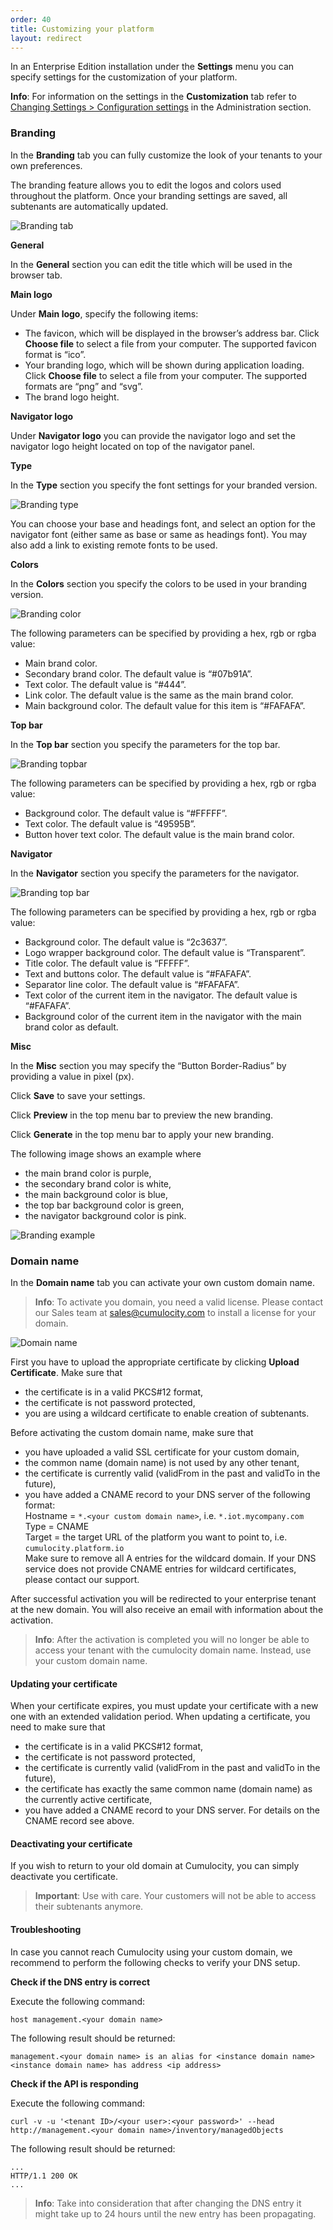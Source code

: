 ```yaml
---
order: 40
title: Customizing your platform
layout: redirect
---
```


In an Enterprise Edition installation under the **Settings** menu you can specify settings for the customization of your platform.

**Info**: For information on the settings in the **Customization** tab refer to [Changing Settings > Configuration settings](/guides/users-guide/administration/#config-platform) in the Administration section.

### <a name="branding"></a>Branding

In the **Branding** tab you can fully customize the look of your tenants to your own preferences. 

The branding feature allows you to edit the logos and colors used throughout the platform. Once your branding settings are saved, all subtenants are automatically updated. 

<img src="/guides/images/users-guide/Administration/Admin_Branding.png" alt="Branding tab" style="max-width: 100%">

**General**

In the **General** section you can edit the title which will be used in the browser tab. 

**Main logo**

Under **Main logo**, specify the following items:

* The favicon, which will be displayed in the browser’s address bar. Click **Choose file** to select a file from your computer. The supported favicon format is “ico”.
* Your branding logo, which will be shown during application loading. Click **Choose file** to select a file from your computer. The supported formats are “png” and “svg”.
* The brand logo height.

**Navigator logo**

Under **Navigator logo** you can provide the navigator logo and set the navigator logo height located on top of the navigator panel.

**Type**

In the **Type** section you specify the font settings for your branded version. 

<img src="/guides/images/users-guide/Administration/Admin_BrandingType.png" alt="Branding type" style="max-width: 100%">

You can choose your base and headings font, and select an option for the navigator font (either same as base or same as headings font). You may also add a link to existing remote fonts to be used.

**Colors**

In the **Colors** section you specify the colors to be used in your branding version.

<img src="/guides/images/users-guide/Administration/Admin_BrandingColor.png" alt="Branding color" style="max-width: 100%">

The following parameters can be specified by providing a hex, rgb or rgba value:

* Main brand color.
* Secondary brand color. The default value is “#07b91A”.
* Text color. The default value is “#444”.
* Link color. The default value is the same as the main brand color.
* Main background color. The default value for this item is “#FAFAFA”.

**Top bar**

In the **Top bar** section you specify the parameters for the top bar.

<img src="/guides/images/users-guide/Administration/Admin_BrandingTopbar.png" alt="Branding topbar" style="max-width: 100%">

The following parameters can be specified by providing a hex, rgb or rgba value:

* Background color. The default value is “#FFFFF”.
* Text color. The default value is “49595B”.
* Button hover text color. The default value is the main brand color.

**Navigator**

In the **Navigator** section you specify the parameters for the navigator.

<img src="/guides/images/users-guide/Administration/Admin_BrandingTopbar.png" alt="Branding top bar" style="max-width: 100%">

The following parameters can be specified by providing a hex, rgb or rgba value:

* Background color. The default value is “2c3637”.
* Logo wrapper background color. The default value is “Transparent”.
* Title color. The default value is “FFFFF”.
* Text and buttons color. The default value is “#FAFAFA”.
* Separator line color. The default value is “#FAFAFA”.
* Text color of the current item in the navigator. The default value is “#FAFAFA”.
* Background color of the current item in the navigator with the main brand color as default.

**Misc**

In the **Misc** section you may specify the “Button Border-Radius” by providing a value in pixel (px).

Click **Save** to save your settings.

Click **Preview** in the top menu bar to preview the new branding.

Click **Generate** in the top menu bar to apply your new branding.

The following image shows an example where

* the main brand color is purple,
* the secondary brand color is white,
* the main background color is blue,
* the top bar background color is green,
* the navigator background color is pink. 

<img src="/guides/images/users-guide/Administration/Admin_BrandingColored.png" alt="Branding example" style="max-width: 100%">

### <a name="domain-name"></a>Domain name

In the **Domain name** tab you can activate your own custom domain name. 

>**Info**: To activate you domain, you need a valid license. Please contact our Sales team at sales@cumulocity.com to install a license for your domain.  

<img src="/guides/images/users-guide/Administration/Admin_DomainName.png" alt="Domain name" style="max-width: 100%">

First you have to upload the appropriate certificate by clicking **Upload Certificate**. Make sure that

* the certificate is in a valid PKCS#12 format,
* the certificate is not password protected,
* you are using a wildcard certificate to enable creation of subtenants.

Before activating the custom domain name, make sure that

* you have uploaded a valid SSL certificate for your custom domain,
* the common name (domain name) is not used by any other tenant,
* the certificate is currently valid (validFrom in the past and validTo in the future),
* you have added a CNAME record to your DNS server of the following format:<br>
 Hostname = `*.<your custom domain name>`, i.e. `*.iot.mycompany.com` <br>
 Type = CNAME <br>
 Target = the target URL of the platform you want to point to, i.e. `cumulocity.platform.io`<br>
Make sure to remove all A entries for the wildcard domain. If your DNS service does not provide CNAME entries for wildcard certificates, please contact our support.

After successful activation you will be redirected to your enterprise tenant at the new domain. You will also receive an email with information about the activation.

>**Info**: After the activation is completed you will no longer be able to access your tenant with the cumulocity domain name. Instead, use your custom domain name.


#### Updating your certificate

When your certificate expires, you must update your certificate with a new one with an extended validation period. When updating a certificate, you need to make sure that

* the certificate is in a valid PKCS#12 format,
* the certificate is not password protected,
* the certificate is currently valid (validFrom in the past and validTo in the future),
* the certificate has exactly the same common name (domain name) as the currently active certificate,
* you have added a CNAME record to your DNS server. For details on the CNAME record see above.


#### Deactivating your certificate

If you wish to return to your old domain at Cumulocity, you can simply deactivate you certificate. 

>**Important**: Use with care. Your customers will not be able to access their subtenants anymore.

#### Troubleshooting

In case you cannot reach Cumulocity using your custom domain, we recommend to perform the following checks to verify your DNS setup.

**Check if the DNS entry is correct**

Execute the following command:

	host management.<your domain name>
	
The following result should be returned:

	management.<your domain name> is an alias for <instance domain name>
	<instance domain name> has address <ip address>
	

**Check if the API is responding** 

Execute the following command:

	curl -v -u '<tenant ID>/<your user>:<your password>' --head http://management.<your domain name>/inventory/managedObjects
	
The following result should be returned:

	...
	HTTP/1.1 200 OK
	...	


>**Info**: Take into consideration that after changing the DNS entry it might take up to 24 hours until the new entry has been propagating.